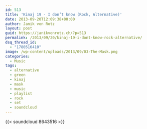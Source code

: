 ```yaml
---
id: 513
title: 'Kinaj 19 - I don’t know (Rock, Alternative)'
date: 2013-09-20T12:09:38+00:00
author: Janik von Rotz
layout: post
guid: https://janikvonrotz.ch/?p=513
permalink: /2013/09/20/kinaj-19-i-dont-know-rock-alternative/
dsq_thread_id:
  - "1780516410"
image: /wp-content/uploads/2013/09/03-The-Mask.png
categories:
  - Music
tags:
  - alternative
  - green
  - kinaj
  - mask
  - music
  - playlist
  - rock
  - set
  - soundcloud
---
```

{{< soundcloud 8643516 >}}